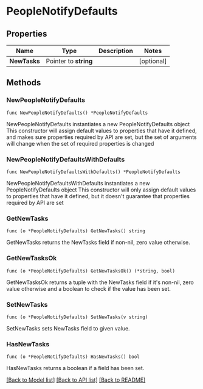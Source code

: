 # PeopleNotifyDefaults

## Properties

Name | Type | Description | Notes
------------ | ------------- | ------------- | -------------
**NewTasks** | Pointer to **string** |  | [optional] 

## Methods

### NewPeopleNotifyDefaults

`func NewPeopleNotifyDefaults() *PeopleNotifyDefaults`

NewPeopleNotifyDefaults instantiates a new PeopleNotifyDefaults object
This constructor will assign default values to properties that have it defined,
and makes sure properties required by API are set, but the set of arguments
will change when the set of required properties is changed

### NewPeopleNotifyDefaultsWithDefaults

`func NewPeopleNotifyDefaultsWithDefaults() *PeopleNotifyDefaults`

NewPeopleNotifyDefaultsWithDefaults instantiates a new PeopleNotifyDefaults object
This constructor will only assign default values to properties that have it defined,
but it doesn't guarantee that properties required by API are set

### GetNewTasks

`func (o *PeopleNotifyDefaults) GetNewTasks() string`

GetNewTasks returns the NewTasks field if non-nil, zero value otherwise.

### GetNewTasksOk

`func (o *PeopleNotifyDefaults) GetNewTasksOk() (*string, bool)`

GetNewTasksOk returns a tuple with the NewTasks field if it's non-nil, zero value otherwise
and a boolean to check if the value has been set.

### SetNewTasks

`func (o *PeopleNotifyDefaults) SetNewTasks(v string)`

SetNewTasks sets NewTasks field to given value.

### HasNewTasks

`func (o *PeopleNotifyDefaults) HasNewTasks() bool`

HasNewTasks returns a boolean if a field has been set.


[[Back to Model list]](../README.md#documentation-for-models) [[Back to API list]](../README.md#documentation-for-api-endpoints) [[Back to README]](../README.md)


